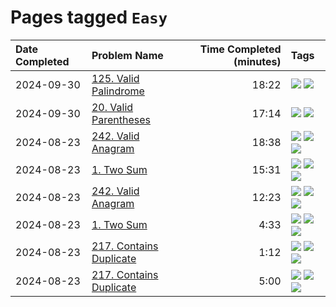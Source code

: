# Pages tagged `Easy`

|Date Completed|Problem Name|Time Completed  (minutes)|Tags
|:---|:---|---:|:---|
|2024-09-30|[125. Valid Palindrome](../125ValidPalindrome1.md)|18:22|[![](https://img.shields.io/badge/tag-Easy-a168f4)](../tags/Easy.md) [![](https://img.shields.io/badge/tag-TwoPointers-33b5de)](../tags/TwoPointers.md)|
|2024-09-30|[20. Valid Parentheses](../20ValidParentheses1.md)|17:14|[![](https://img.shields.io/badge/tag-Easy-a168f4)](../tags/Easy.md) [![](https://img.shields.io/badge/tag-Stack-e2851f)](../tags/Stack.md)|
|2024-08-23|[242. Valid Anagram](../242ValidAnagram2.md)|18:38|[![](https://img.shields.io/badge/tag-Arrays-72fcc)](../tags/Arrays.md) [![](https://img.shields.io/badge/tag-Easy-a168f4)](../tags/Easy.md) [![](https://img.shields.io/badge/tag-Hashing-0fcaa)](../tags/Hashing.md)|
|2024-08-23|[1. Two Sum](../1TwoSum1.md)|15:31|[![](https://img.shields.io/badge/tag-Arrays-72fcc)](../tags/Arrays.md) [![](https://img.shields.io/badge/tag-Easy-a168f4)](../tags/Easy.md) [![](https://img.shields.io/badge/tag-Hashing-0fcaa)](../tags/Hashing.md)|
|2024-08-23|[242. Valid Anagram](../242ValidAnagram1.md)|12:23|[![](https://img.shields.io/badge/tag-Arrays-72fcc)](../tags/Arrays.md) [![](https://img.shields.io/badge/tag-Easy-a168f4)](../tags/Easy.md) [![](https://img.shields.io/badge/tag-Hashing-0fcaa)](../tags/Hashing.md)|
|2024-08-23|[1. Two Sum](../1TwoSum2.md)|4:33|[![](https://img.shields.io/badge/tag-Arrays-72fcc)](../tags/Arrays.md) [![](https://img.shields.io/badge/tag-Easy-a168f4)](../tags/Easy.md) [![](https://img.shields.io/badge/tag-Hashing-0fcaa)](../tags/Hashing.md)|
|2024-08-23|[217. Contains Duplicate](../217ContainsDuplicate2.md)|1:12|[![](https://img.shields.io/badge/tag-Arrays-72fcc)](../tags/Arrays.md) [![](https://img.shields.io/badge/tag-Easy-a168f4)](../tags/Easy.md) [![](https://img.shields.io/badge/tag-Hashing-0fcaa)](../tags/Hashing.md)|
|2024-08-23|[217. Contains Duplicate](../217ContainsDuplicateAttempt1.md)|5:00|[![](https://img.shields.io/badge/tag-Arrays-72fcc)](../tags/Arrays.md) [![](https://img.shields.io/badge/tag-Easy-a168f4)](../tags/Easy.md) [![](https://img.shields.io/badge/tag-Hashing-0fcaa)](../tags/Hashing.md)|